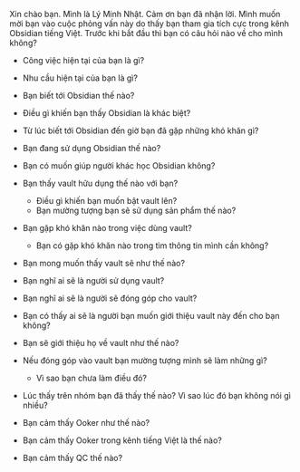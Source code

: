 Xin chào bạn. Mình là Lý Minh Nhật. Cảm ơn bạn đã nhận lời. Mình muốn mời bạn vào cuộc phỏng vấn này do thấy bạn tham gia tích cực trong kênh Obsidian tiếng Việt. Trước khi bắt đầu thì bạn có câu hỏi nào về cho mình không?

- Công việc hiện tại của bạn là gì?
- Nhu cầu hiện tại của bạn là gì?

- Bạn biết tới Obsidian thế nào?
- Điều gì khiến bạn thấy Obsidian là khác biệt?
- Từ lúc biết tới Obsidian đến giờ bạn đã gặp những khó khăn gì?
- Bạn đang sử dụng Obsidian thế nào?
- Bạn có muốn giúp người khác học Obsidian không? 

- Bạn thấy vault hữu dụng thế nào với bạn? 
	- Điều gì khiến bạn muốn bật vault lên?
	- Bạn mường tượng bạn sẽ sử dụng sản phẩm thế nào?

- Bạn gặp khó khăn nào trong việc dùng vault?
	- Bạn có gặp khó khăn nào trong tìm thông tin mình cần không?

- Bạn mong muốn thấy vault sẽ như thế nào?
- Bạn nghĩ ai sẽ là người sử dụng vault?
- Bạn nghĩ ai sẽ là người sẽ đóng góp cho vault?
- Bạn có thấy ai sẽ là người bạn muốn giới thiệu vault này đến cho bạn không?
- Bạn sẽ giới thiệu họ về vault như thế nào?
- Nếu đóng góp vào vault bạn mường tượng mình sẽ làm những gì? 
    - Vì sao bạn chưa làm điều đó? 

- Lúc thấy trên nhóm bạn đã thấy thế nào? Vì sao lúc đó bạn không nói gì nhiều?



- Bạn cảm thấy Ooker như thế nào?
- Bạn cảm thấy Ooker trong kênh tiếng Việt là thế nào?
- Bạn cảm thấy QC thế nào?